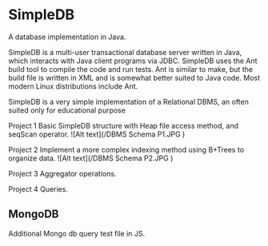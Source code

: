 # SimpleDB 

A database implementation in Java.

SimpleDB is a multi-user transactional database server written in Java, which interacts with Java client programs via JDBC. SimpleDB uses the Ant build tool to compile the code and run tests. Ant is similar to make, but the build file is written in XML and is somewhat better suited to Java code. Most modern Linux distributions include Ant. 

SimpleDB is a very simple implementation of a Relational DBMS, an often suited only for educational purpose

Project 1
Basic SimpleDB structure with Heap file access method, and seqScan operator.
![Alt text](/DBMS Schema P1.JPG ) 

Project 2
Implement a more complex indexing method using B+Trees to organize data. 
![Alt text](/DBMS Schema P2.JPG )

Project 3
Aggregator operations.

Project 4
Queries.

MongoDB
-------------
Additional Mongo db query test file in JS.

